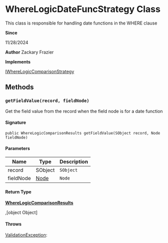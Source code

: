 # WhereLogicDateFuncStrategy Class

This class is responsible for handling date functions in the WHERE clause

**Since** 

11/28/2024

**Author** Zackary Frazier

**Implements**

[IWhereLogicComparisonStrategy](IWhereLogicComparisonStrategy.md)

## Methods
### `getFieldValue(record, fieldNode)`

Get the field value from the record when the field node is for a date function

#### Signature
```apex
public WhereLogicComparisonResults getFieldValue(SObject record, Node fieldNode)
```

#### Parameters
| Name | Type | Description |
|------|------|-------------|
| record | SObject | `SObject` |
| fieldNode | [Node](Node.md) | `Node` |

#### Return Type
**[WhereLogicComparisonResults](WhereLogicComparisonResults.md)**

,[object Object]

#### Throws
[ValidationException](../exceptions/ValidationException.md):